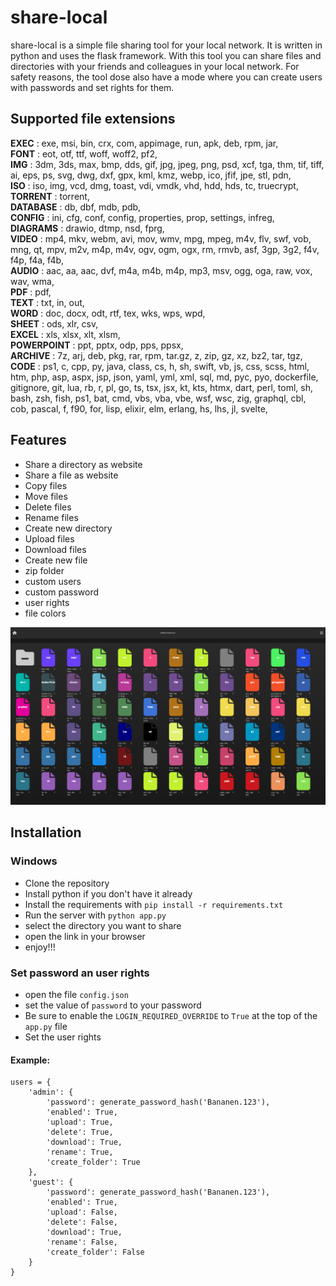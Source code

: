 # share-local
share-local is a simple file sharing tool for your local network. It is written in python and uses the flask framework.
With this tool you can share files and directories with your friends and colleagues in your local network.
For safety reasons, the tool dose also have a mode where you can create users with passwords and set rights for them.

## Supported file extensions
**EXEC** : exe, msi, bin, crx, com, appimage, run, apk, deb, rpm, jar,   
**FONT** : eot, otf, ttf, woff, woff2, pf2,   
**IMG** : 3dm, 3ds, max, bmp, dds, gif, jpg, jpeg, png, psd, xcf, tga, thm, tif, tiff, ai, eps, ps, svg, dwg, dxf, gpx, kml, kmz, webp, ico, jfif, jpe, stl, pdn,   
**ISO** : iso, img, vcd, dmg, toast, vdi, vmdk, vhd, hdd, hds, tc, truecrypt,   
**TORRENT** : torrent,   
**DATABASE** : db, dbf, mdb, pdb,   
**CONFIG** : ini, cfg, conf, config, properties, prop, settings, infreg,   
**DIAGRAMS** : drawio, dtmp, nsd, fprg,   
**VIDEO** : mp4, mkv, webm, avi, mov, wmv, mpg, mpeg, m4v, flv, swf, vob, mng, qt, mpv, m2v, m4p, m4v, ogv, ogm, ogx, rm, rmvb, asf, 3gp, 3g2, f4v, f4p, f4a, f4b,   
**AUDIO** : aac, aa, aac, dvf, m4a, m4b, m4p, mp3, msv, ogg, oga, raw, vox, wav, wma,   
**PDF** : pdf,   
**TEXT** : txt, in, out,   
**WORD** : doc, docx, odt, rtf, tex, wks, wps, wpd,   
**SHEET** : ods, xlr, csv,   
**EXCEL** : xls, xlsx, xlt, xlsm,   
**POWERPOINT** : ppt, pptx, odp, pps, ppsx,   
**ARCHIVE** : 7z, arj, deb, pkg, rar, rpm, tar.gz, z, zip, gz, xz, bz2, tar, tgz,   
**CODE** : ps1, c, cpp, py, java, class, cs, h, sh, swift, vb, js, css, scss, html, htm, php, asp, aspx, jsp, json, yaml, yml, xml, sql, md, pyc, pyo, dockerfile, gitignore, git, lua, rb, r, pl, go, ts, tsx, jsx, kt, kts, htmx, dart, perl, toml, sh, bash, zsh, fish, ps1, bat, cmd, vbs, vba, vbe, wsf, wsc, zig, graphql, cbl, cob, pascal, f, f90, for, lisp, elixir, elm, erlang, hs, lhs, jl, svelte,

## Features
 - Share a directory as website
 - Share a file as website
 - Copy files
 - Move files
 - Delete files
 - Rename files
 - Create new directory
 - Upload files
 - Download files
 - Create new file
 - zip folder
 - custom users
 - custom password
 - user rights
 - file colors

![features.png](static%2Ffeatures.png)

## Installation
### Windows
 - Clone the repository
 - Install python if you don't have it already
 - Install the requirements with `pip install -r requirements.txt`
 - Run the server with `python app.py`
 - select the directory you want to share
 - open the link in your browser
 - enjoy!!!

### Set password an user rights
 - open the file `config.json`
 - set the value of `password` to your password
 -  Be sure to enable the ``LOGIN_REQUIRED_OVERRIDE`` to ``True`` at the top of the ``app.py`` file
 - Set the user rights  
#### Example:
````
users = {
    'admin': {
        'password': generate_password_hash('Bananen.123'),
        'enabled': True,
        'upload': True,
        'delete': True,
        'download': True,
        'rename': True,
        'create_folder': True
    },
    'guest': {
        'password': generate_password_hash('Bananen.123'),
        'enabled': True,
        'upload': False,
        'delete': False,
        'download': True,
        'rename': False,
        'create_folder': False
    }
}
````